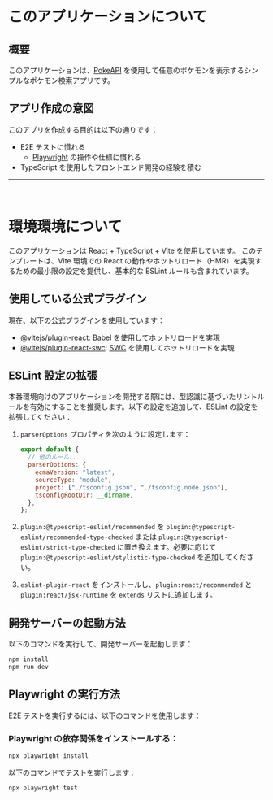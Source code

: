 # このアプリケーションについて

## 概要

このアプリケーションは、[PokeAPI](https://pokeapi.co/) を使用して任意のポケモンを表示するシンプルなポケモン検索アプリです。

## アプリ作成の意図

このアプリを作成する目的は以下の通りです：

- E2E テストに慣れる
  - [Playwright](https://playwright.dev/docs/intro) の操作や仕様に慣れる
- TypeScript を使用したフロントエンド開発の経験を積む

---

<br>

# 環境環境について

このアプリケーションは React + TypeScript + Vite を使用しています。
このテンプレートは、Vite 環境での React の動作やホットリロード（HMR）を実現するための最小限の設定を提供し、基本的な ESLint ルールも含まれています。

## 使用している公式プラグイン

現在、以下の公式プラグインを使用しています：

- [@vitejs/plugin-react](https://github.com/vitejs/vite-plugin-react/blob/main/packages/plugin-react/README.md): [Babel](https://babeljs.io/) を使用してホットリロードを実現
- [@vitejs/plugin-react-swc](https://github.com/vitejs/vite-plugin-react-swc): [SWC](https://swc.rs/) を使用してホットリロードを実現

## ESLint 設定の拡張

本番環境向けのアプリケーションを開発する際には、型認識に基づいたリントルールを有効にすることを推奨します。以下の設定を追加して、ESLint の設定を拡張してください：

1. `parserOptions` プロパティを次のように設定します：

   ```js
   export default {
     // 他のルール...
     parserOptions: {
       ecmaVersion: "latest",
       sourceType: "module",
       project: ["./tsconfig.json", "./tsconfig.node.json"],
       tsconfigRootDir: __dirname,
     },
   };
   ```

2. `plugin:@typescript-eslint/recommended` を `plugin:@typescript-eslint/recommended-type-checked` または `plugin:@typescript-eslint/strict-type-checked` に置き換えます。必要に応じて `plugin:@typescript-eslint/stylistic-type-checked` を追加してください。

3. `eslint-plugin-react` をインストールし、`plugin:react/recommended` と `plugin:react/jsx-runtime` を `extends` リストに追加します。

## 開発サーバーの起動方法

以下のコマンドを実行して、開発サーバーを起動します：

```bash
npm install
npm run dev
```

## Playwright の実行方法

E2E テストを実行するには、以下のコマンドを使用します：

### Playwright の依存関係をインストールする：

```bash
npx playwright install
```

以下のコマンドでテストを実行します :

```bash
npx playwright test
```
